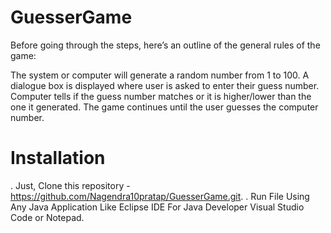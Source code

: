 # GuesserGame
Before going through the steps, here’s an outline of the general rules of the game:

The system or computer will generate a random number from 1 to 100.
A dialogue box is displayed where user is asked to enter their guess number.
Computer tells if the guess number matches or it is higher/lower than the one it generated.
The game continues until the user guesses the computer number.
# Installation
. Just, Clone this repository -
  https://github.com/Nagendra10pratap/GuesserGame.git.
. Run File Using Any Java Application Like Eclipse IDE For Java Developer Visual Studio Code or Notepad.
